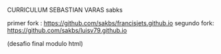 CURRICULUM SEBASTIAN VARAS sabks

primer fork : https://github.com/sakbs/francisjets.github.io
segundo fork: https://github.com/sakbs/luisv79.github.io

(desafio final modulo html)
